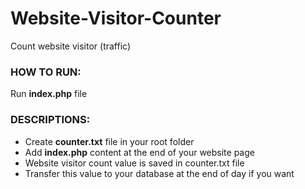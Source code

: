 # Website-Visitor-Counter
Count website visitor (traffic)

### HOW TO RUN:
Run **index.php** file

### DESCRIPTIONS:
- Create **counter.txt** file in your root folder
- Add **index.php** content at the end of your website page
- Website visitor count value is saved in counter.txt file
- Transfer this value to your database at the end of day if you want
